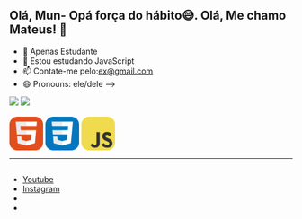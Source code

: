 ## Olá, Mun- Opá força do hábito😅. Olá, Me chamo Mateus!  👋

- 🔭 Apenas Estudante
- 🌱 Estou estudando JavaScript
- 📫 Contate-me pelo:ex@gmail.com
- 😄 Pronouns: ele/dele
-->
 <div>
   <a href="https://github.com/MateusRsz"></a>
   <img height="180em" src='https://github-readme-stats.vercel.app/api?username=MateusRsz&show_icons=true&theme=dracula&include_all_conmits=true&count_private=true'/>
   <img height="180em" src='https://github-readme-stats.vercel.app/api/top-langs/?username=MateusRsz&layout=compact&langs_count=16&theme=dracula'/>
 </div>
<div style="display: inline-block;"><br>
<img align="center" alt="HTML5" width="60px" src="https://raw.githubusercontent.com/tandpfun/skill-icons/65dea6c4eaca7da319e552c09f4cf5a9a8dab2c8/icons/HTML.svg">
<img align="center" alt="CSS3" width="60px" src="https://raw.githubusercontent.com/tandpfun/skill-icons/65dea6c4eaca7da319e552c09f4cf5a9a8dab2c8/icons/CSS.svg">
<img align="center" alt="JavaScript" width="60px" src="https://raw.githubusercontent.com/tandpfun/skill-icons/65dea6c4eaca7da319e552c09f4cf5a9a8dab2c8/icons/JavaScript.svg">
</div>
<hr>



 <div style="display: inline-block;">
   <ul>
     <li><a href="https://www.youtube.com/@mateusrsz" target=""_blank>Youtube</a>
     <li><a href="https://www.instagram.com/mateus_sem_aga/" target=""_blank>Instagram</a>
     <li><a href="" target=""_blank></a>
     <li><a href="" target=""_blank></a>
   </ul>
 </div>
 
